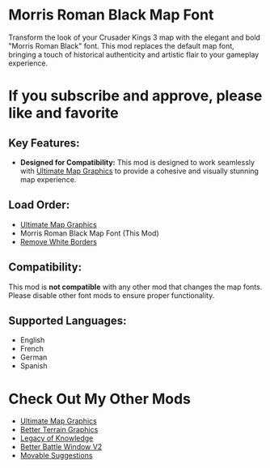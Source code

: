 # Morris Roman Black Map Font

Transform the look of your Crusader Kings 3 map with the elegant and bold "Morris Roman Black" font. This mod replaces the default map font, bringing a touch of historical authenticity and artistic flair to your gameplay experience.

# If you subscribe and approve, please like and favorite

## Key Features:

- **Designed for Compatibility:** This mod is designed to work seamlessly with [Ultimate Map Graphics](https://steamcommunity.com/sharedfiles/filedetails/?id=3293659496) to provide a cohesive and visually stunning map experience.

## Load Order:

- [Ultimate Map Graphics](https://steamcommunity.com/sharedfiles/filedetails/?id=3293659496)
- Morris Roman Black Map Font (This Mod)
- [Remove White Borders](https://steamcommunity.com/sharedfiles/filedetails/?id=3309086465)

## Compatibility:

This mod is **not compatible** with any other mod that changes the map fonts. Please disable other font mods to ensure proper functionality.

## Supported Languages:

- English
- French
- German
- Spanish

# Check Out My Other Mods

- [Ultimate Map Graphics](https://steamcommunity.com/sharedfiles/filedetails/?id=3293659496)
- [Better Terrain Graphics](https://steamcommunity.com/sharedfiles/filedetails/?id=3305519391)
- [Legacy of Knowledge](https://steamcommunity.com/sharedfiles/filedetails/?id=3300642878)
- [Better Battle Window V2](https://steamcommunity.com/sharedfiles/filedetails/?id=3305890494)
- [Movable Suggestions](https://steamcommunity.com/sharedfiles/filedetails/?id=3308667178)
